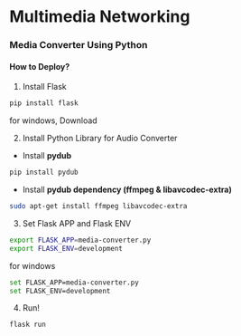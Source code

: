 # Multimedia Networking

### Media Converter Using Python

#### How to Deploy?
1. Install Flask
```sh
pip install flask
```
for windows, Download

2. Install Python Library for Audio Converter

- Install **pydub**
```sh
pip install pydub
```

- Install **pydub dependency (ffmpeg & libavcodec-extra)**
```sh
sudo apt-get install ffmpeg libavcodec-extra
```

3. Set Flask APP and Flask ENV
```sh
export FLASK_APP=media-converter.py
export FLASK_ENV=development
```

for windows
```sh
set FLASK_APP=media-converter.py
set FLASK_ENV=development
```

4. Run!
```sh
flask run
```